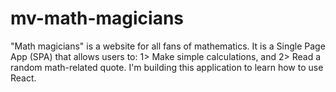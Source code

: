# mv-math-magicians
"Math magicians" is a website for all fans of mathematics. It is a Single Page App (SPA) that allows users to: 1> Make simple calculations, and 2> Read a random math-related quote. I'm building this application to learn how to use React.
